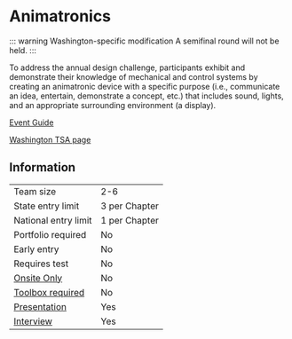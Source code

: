 # Animatronics

::: warning Washington-specific modification
A semifinal round will not be held.
:::

To address the annual design challenge, participants exhibit
and demonstrate their knowledge of mechanical and control
systems by creating an animatronic device with a specific
purpose (i.e., communicate an idea, entertain, demonstrate a
concept, etc.) that includes sound, lights, and an appropriate
surrounding environment (a display).

[Event Guide](https://lwsd.sharepoint.com/:b:/r/sites/GR-JHS-TechnologyStudentAssociation-SCA/Shared%20Documents/23-24/Competition/Event%20Guides/HS%20-%20Animatronics.pdf)

[Washington TSA page](https://www.washingtontsa.org/high-school-events/animatronics)

## Information

|                             |               |
| --------------------------- | ------------- |
| Team size                   | 2-6           |
| State entry limit           | 3 per Chapter |
| National entry limit        | 1 per Chapter |
| Portfolio required          | No            |
| Early entry                 | No            |
| Requires test               | No            |
| [Onsite Only](/#terms)      | No            |
| [Toolbox required](/#terms) | No            |
| [Presentation](/#terms)     | Yes           |
| [Interview](/#terms)        | Yes           |
